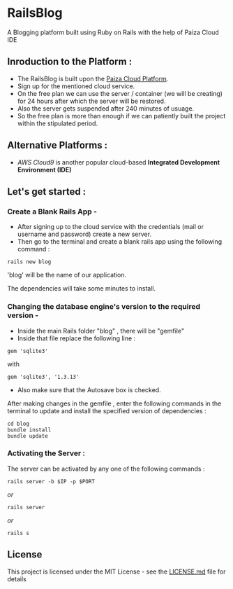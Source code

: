 # RailsBlog
A Blogging platform built using Ruby on Rails with the help of Paiza Cloud IDE

## Inroduction to the Platform :
* The RailsBlog is built upon the [Paiza Cloud Platform](https://paiza.cloud/en/).
* Sign up for the mentioned cloud service.
* On the free plan we can use the server / container (we will be creating) for 24 hours after which the server will be restored.
* Also the server gets suspended after 240 minutes of usuage.
* So the free plan is more than enough if we can patiently built the project within the stipulated period.

## Alternative Platforms :
* *AWS Cloud9* is another popular cloud-based **Integrated Development Environment (IDE)**

## Let's get started :

### Create a Blank Rails App -
* After signing up to the cloud service with the credentials (mail or username and password) create a new server.
* Then go to the terminal and create a blank rails app using the following command :

```
rails new blog
```
'blog' will be the name of our application.

The dependencies will take some minutes to install.

### Changing the database engine's version to the required version - 
* Inside the main Rails folder "blog" , there will be "gemfile"
* Inside that file replace the following line :
```
gem 'sqlite3'
```

with 

```
gem 'sqlite3', '1.3.13'
```

* Also make sure that the Autosave box is checked.

After making changes in the gemfile , enter the following commands in the terminal to update and install the specified version of dependencies :
```
cd blog
bundle install
bundle update
```

### Activating the Server :
The server can be activated by any one of the following commands :
```
rails server -b $IP -p $PORT
```
*or*

```
rails server
```
*or*

```
rails s
```



## License

This project is licensed under the MIT License - see the [LICENSE.md](LICENSE.md) file for details
